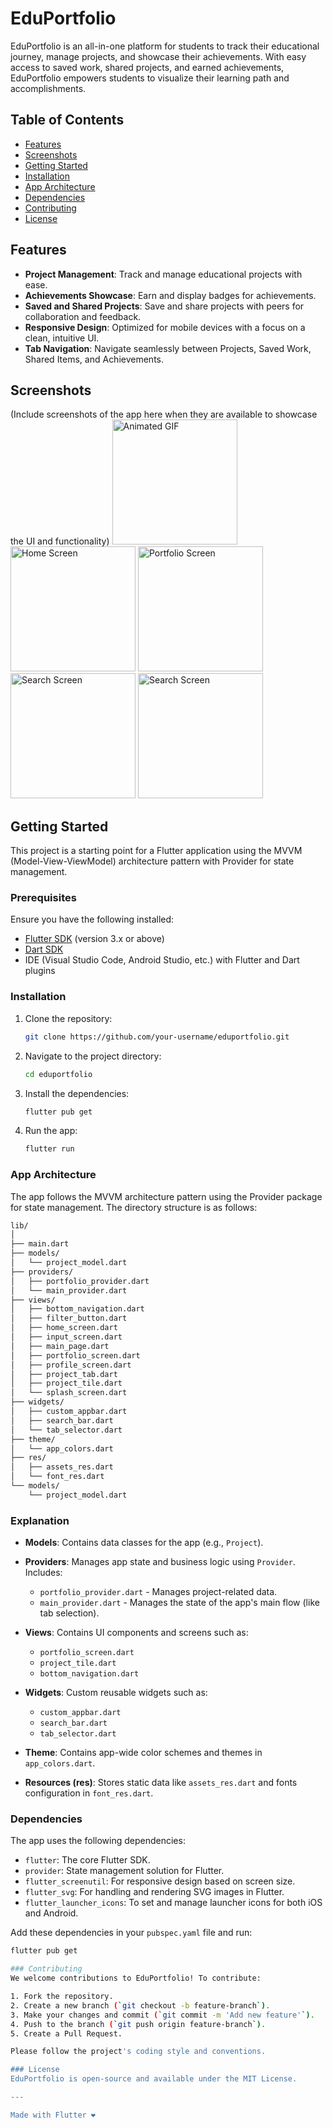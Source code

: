 # EduPortfolio

EduPortfolio is an all-in-one platform for students to track their educational journey, manage projects, and showcase their achievements. With easy access to saved work, shared projects, and earned achievements, EduPortfolio empowers students to visualize their learning path and accomplishments.

## Table of Contents
- [Features](#features)
- [Screenshots](#screenshots)
- [Getting Started](#getting-started)
- [Installation](#installation)
- [App Architecture](#app-architecture)
- [Dependencies](#dependencies)
- [Contributing](#contributing)
- [License](#license)

## Features
- **Project Management**: Track and manage educational projects with ease.
- **Achievements Showcase**: Earn and display badges for achievements.
- **Saved and Shared Projects**: Save and share projects with peers for collaboration and feedback.
- **Responsive Design**: Optimized for mobile devices with a focus on a clean, intuitive UI.
- **Tab Navigation**: Navigate seamlessly between Projects, Saved Work, Shared Items, and Achievements.

## Screenshots
(Include screenshots of the app here when they are available to showcase the UI and functionality)
<img src="/screenshots/01.gif" alt="Animated GIF" width="200"/> <img src="/screenshots/1.jpg" alt="Home Screen" width="200"/>
<img src="/screenshots/2.jpg" alt="Portfolio Screen" width="200"/> <img src="/screenshots/3.jpg" alt="Search Screen" width="200"/> 
<img src="/screenshots/4.jpg" alt="Search Screen" width="200"/>

## Getting Started
This project is a starting point for a Flutter application using the MVVM (Model-View-ViewModel) architecture pattern with Provider for state management.

### Prerequisites
Ensure you have the following installed:
- [Flutter SDK](https://docs.flutter.dev/get-started/install) (version 3.x or above)
- [Dart SDK](https://dart.dev/get-dart)
- IDE (Visual Studio Code, Android Studio, etc.) with Flutter and Dart plugins

### Installation
1. Clone the repository:
   ```bash
   git clone https://github.com/your-username/eduportfolio.git

2. Navigate to the project directory:
   ```bash
   cd eduportfolio

3. Install the dependencies:
   ```bash
   flutter pub get
4. Run the app:
   ```bash 
   flutter run

### App Architecture

The app follows the MVVM architecture pattern using the Provider package for state management. The directory structure is as follows:
```bash 
lib/
│
├── main.dart
├── models/
│   └── project_model.dart
├── providers/
│   ├── portfolio_provider.dart
│   └── main_provider.dart
├── views/
│   ├── bottom_navigation.dart
│   ├── filter_button.dart
│   ├── home_screen.dart
│   ├── input_screen.dart
│   ├── main_page.dart
│   ├── portfolio_screen.dart
│   ├── profile_screen.dart
│   ├── project_tab.dart
│   ├── project_tile.dart
│   └── splash_screen.dart
├── widgets/
│   ├── custom_appbar.dart
│   ├── search_bar.dart
│   └── tab_selector.dart
├── theme/
│   └── app_colors.dart
├── res/
│   ├── assets_res.dart
│   └── font_res.dart
└── models/
    └── project_model.dart

```

### Explanation

- **Models**: Contains data classes for the app (e.g., `Project`).

- **Providers**: Manages app state and business logic using `Provider`. Includes:
   - `portfolio_provider.dart` - Manages project-related data.
   - `main_provider.dart` - Manages the state of the app's main flow (like tab selection).

- **Views**: Contains UI components and screens such as:
   - `portfolio_screen.dart`
   - `project_tile.dart`
   - `bottom_navigation.dart`

- **Widgets**: Custom reusable widgets such as:
   - `custom_appbar.dart`
   - `search_bar.dart`
   - `tab_selector.dart`

- **Theme**: Contains app-wide color schemes and themes in `app_colors.dart`.

- **Resources (res)**: Stores static data like `assets_res.dart` and fonts configuration in `font_res.dart`.

### Dependencies

The app uses the following dependencies:

- `flutter`: The core Flutter SDK.
- `provider`: State management solution for Flutter.
- `flutter_screenutil`: For responsive design based on screen size.
- `flutter_svg`: For handling and rendering SVG images in Flutter.
- `flutter_launcher_icons`: To set and manage launcher icons for both iOS and Android.

Add these dependencies in your `pubspec.yaml` file and run:

```bash
flutter pub get

### Contributing
We welcome contributions to EduPortfolio! To contribute:

1. Fork the repository.
2. Create a new branch (`git checkout -b feature-branch`).
3. Make your changes and commit (`git commit -m 'Add new feature'`).
4. Push to the branch (`git push origin feature-branch`).
5. Create a Pull Request.

Please follow the project's coding style and conventions.

### License
EduPortfolio is open-source and available under the MIT License.

---

Made with Flutter ❤️

